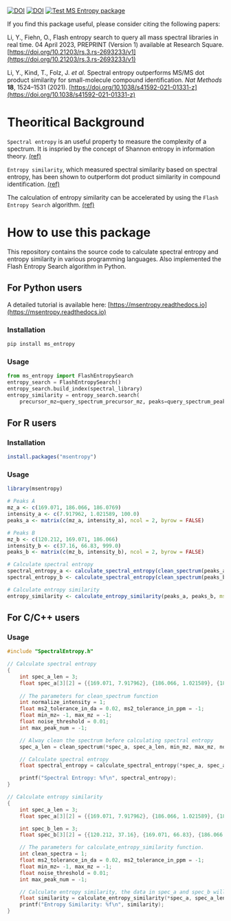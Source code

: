 [![DOI](https://zenodo.org/badge/232434019.svg)](https://zenodo.org/badge/latestdoi/232434019)
[![DOI](https://zenodo.org/badge/DOI/10.5281/zenodo.7972082.svg)](https://doi.org/10.5281/zenodo.7972082)
[![Test MS Entropy package](https://github.com/YuanyueLi/MSEntropy/actions/workflows/run_test.yml/badge.svg?branch=main)](https://github.com/YuanyueLi/MSEntropy/actions/workflows/run_test.yml)

If you find this package useful, please consider citing the following papers:

Li, Y., Fiehn, O., Flash entropy search to query all mass spectral
libraries in real time. 04 April 2023, PREPRINT (Version 1) available at Research Square. [https://doi.org/10.21203/rs.3.rs-2693233/v1](https://doi.org/10.21203/rs.3.rs-2693233/v1)

Li, Y., Kind, T., Folz, J. _et al._ Spectral entropy outperforms MS/MS dot product similarity for small-molecule compound identification. _Nat Methods_ **18**, 1524–1531 (2021). [https://doi.org/10.1038/s41592-021-01331-z](https://doi.org/10.1038/s41592-021-01331-z)

# Theoritical Background

`Spectral entropy` is an useful property to measure the complexity of a spectrum. It is inspried by the concept of Shannon entropy in information theory. [(ref)](https://doi.org/10.1038/s41592-021-01331-z)

`Entropy similarity`, which measured spectral similarity based on spectral entropy, has been shown to outperform dot product similarity in compound identification. [(ref)](https://doi.org/10.1038/s41592-021-01331-z)

The calculation of entropy similarity can be accelerated by using the `Flash Entropy Search` algorithm. [(ref)](https://doi.org/10.21203/rs.3.rs-2693233/v1)

# How to use this package

This repository contains the source code to calculate spectral entropy and entropy similarity in various programming languages. Also implemented the Flash Entropy Search algorithm in Python.

## For Python users

A detailed tutorial is available here: [https://msentropy.readthedocs.io](https://msentropy.readthedocs.io)

### Installation

```bash
pip install ms_entropy
```

### Usage

```python
from ms_entropy import FlashEntropySearch
entropy_search = FlashEntropySearch()
entropy_search.build_index(spectral_library)
entropy_similarity = entropy_search.search(
    precursor_mz=query_spectrum_precursor_mz, peaks=query_spectrum_peaks)
```

## For R users

### Installation

```R
install.packages("msentropy")
```

### Usage

```R
library(msentropy)

# Peaks A
mz_a <- c(169.071, 186.066, 186.0769)
intensity_a <- c(7.917962, 1.021589, 100.0)
peaks_a <- matrix(c(mz_a, intensity_a), ncol = 2, byrow = FALSE)

# Peaks B
mz_b <- c(120.212, 169.071, 186.066)
intensity_b <- c(37.16, 66.83, 999.0)
peaks_b <- matrix(c(mz_b, intensity_b), ncol = 2, byrow = FALSE)

# Calculate spectral entropy
spectral_entropy_a <- calculate_spectral_entropy(clean_spectrum(peaks_a, min_ms2_difference_in_da = 0.02))
spectral_entropy_b <- calculate_spectral_entropy(clean_spectrum(peaks_b, min_ms2_difference_in_da = 0.02))

# Calculate entropy similarity
entropy_similarity <- calculate_entropy_similarity(peaks_a, peaks_b, ms2_tolerance_in_da = 0.02)
```

## For C/C++ users

### Usage

```C
#include "SpectralEntropy.h"

// Calculate spectral entropy
{
    int spec_a_len = 3;
    float spec_a[3][2] = {{169.071, 7.917962}, {186.066, 1.021589}, {186.0769, 100.0}};
    
    // The parameters for clean_spectrum function
    int normalize_intensity = 1;
    float ms2_tolerance_in_da = 0.02, ms2_tolerance_in_ppm = -1;
    float min_mz= -1, max_mz = -1;
    float noise_threshold = 0.01;
    int max_peak_num = -1;

    // Alway clean the spectrum before calculating spectral entropy
    spec_a_len = clean_spectrum(*spec_a, spec_a_len, min_mz, max_mz, noise_threshold, max_peak_num, ms2_tolerance_in_da, ms2_tolerance_in_ppm, max_peak_num, normalize_intensity);

    // Calculate spectral entropy
    float spectral_entropy = calculate_spectral_entropy(*spec_a, spec_a_len);

    printf("Spectral Entropy: %f\n", spectral_entropy);
}

// Calculate entropy similarity
{
    int spec_a_len = 3;
    float spec_a[3][2] = {{169.071, 7.917962}, {186.066, 1.021589}, {186.0769, 100.0}};

    int spec_b_len = 3;
    float spec_b[3][2] = {{120.212, 37.16}, {169.071, 66.83}, {186.066, 999.0}};

    // The parameters for calculate_entropy_similarity function.
    int clean_spectra = 1;
    float ms2_tolerance_in_da = 0.02, ms2_tolerance_in_ppm = -1;
    float min_mz= -1, max_mz = -1;
    float noise_threshold = 0.01;
    int max_peak_num = -1;

    // Calculate entropy similarity, the data in spec_a and spec_b will modified.
    float similarity = calculate_entropy_similarity(*spec_a, spec_a_len, *spec_b, spec_b_len, ms2_tolerance_in_da, ms2_tolerance_in_ppm, clean_spectra, min_mz, max_mz, noise_threshold, max_peak_num);
    printf("Entropy Similarity: %f\n", similarity);
}
```
